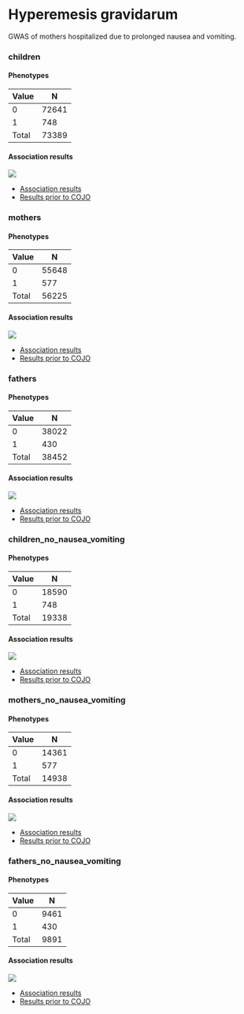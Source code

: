 # Hyperemesis gravidarum
GWAS of mothers hospitalized due to prolonged nausea and vomiting.

### children

#### Phenotypes
| Value | N |
| ----- | - |
| 0 | 72641 |
| 1 | 748 |
| Total | 73389 |

#### Association results
![](regenie/pop_children_pheno_hyperemesis_gravidarum/figures/pop_children_pheno_hyperemesis_gravidarum_mh.png)
- [Association results](regenie/pop_children_pheno_hyperemesis_gravidarum/pop_children_pheno_hyperemesis_gravidarum.md)
- [Results prior to COJO](regenie_no_cojo/pop_children_pheno_hyperemesis_gravidarum/pop_children_pheno_hyperemesis_gravidarum.md)

### mothers

#### Phenotypes
| Value | N |
| ----- | - |
| 0 | 55648 |
| 1 | 577 |
| Total | 56225 |

#### Association results
![](regenie/pop_mothers_pheno_hyperemesis_gravidarum/figures/pop_mothers_pheno_hyperemesis_gravidarum_mh.png)
- [Association results](regenie/pop_mothers_pheno_hyperemesis_gravidarum/pop_mothers_pheno_hyperemesis_gravidarum.md)
- [Results prior to COJO](regenie_no_cojo/pop_mothers_pheno_hyperemesis_gravidarum/pop_mothers_pheno_hyperemesis_gravidarum.md)

### fathers

#### Phenotypes
| Value | N |
| ----- | - |
| 0 | 38022 |
| 1 | 430 |
| Total | 38452 |

#### Association results
![](regenie/pop_fathers_pheno_hyperemesis_gravidarum/figures/pop_fathers_pheno_hyperemesis_gravidarum_mh.png)
- [Association results](regenie/pop_fathers_pheno_hyperemesis_gravidarum/pop_fathers_pheno_hyperemesis_gravidarum.md)
- [Results prior to COJO](regenie_no_cojo/pop_fathers_pheno_hyperemesis_gravidarum/pop_fathers_pheno_hyperemesis_gravidarum.md)

### children_no_nausea_vomiting

#### Phenotypes
| Value | N |
| ----- | - |
| 0 | 18590 |
| 1 | 748 |
| Total | 19338 |

#### Association results
![](regenie/pop_children_no_nausea_vomiting_pheno_hyperemesis_gravidarum/figures/pop_children_no_nausea_vomiting_pheno_hyperemesis_gravidarum_mh.png)
- [Association results](regenie/pop_children_no_nausea_vomiting_pheno_hyperemesis_gravidarum/pop_children_no_nausea_vomiting_pheno_hyperemesis_gravidarum.md)
- [Results prior to COJO](regenie_no_cojo/pop_children_no_nausea_vomiting_pheno_hyperemesis_gravidarum/pop_children_no_nausea_vomiting_pheno_hyperemesis_gravidarum.md)

### mothers_no_nausea_vomiting

#### Phenotypes
| Value | N |
| ----- | - |
| 0 | 14361 |
| 1 | 577 |
| Total | 14938 |

#### Association results
![](regenie/pop_mothers_no_nausea_vomiting_pheno_hyperemesis_gravidarum/figures/pop_mothers_no_nausea_vomiting_pheno_hyperemesis_gravidarum_mh.png)
- [Association results](regenie/pop_mothers_no_nausea_vomiting_pheno_hyperemesis_gravidarum/pop_mothers_no_nausea_vomiting_pheno_hyperemesis_gravidarum.md)
- [Results prior to COJO](regenie_no_cojo/pop_mothers_no_nausea_vomiting_pheno_hyperemesis_gravidarum/pop_mothers_no_nausea_vomiting_pheno_hyperemesis_gravidarum.md)

### fathers_no_nausea_vomiting

#### Phenotypes
| Value | N |
| ----- | - |
| 0 | 9461 |
| 1 | 430 |
| Total | 9891 |

#### Association results
![](regenie/pop_fathers_no_nausea_vomiting_pheno_hyperemesis_gravidarum/figures/pop_fathers_no_nausea_vomiting_pheno_hyperemesis_gravidarum_mh.png)
- [Association results](regenie/pop_fathers_no_nausea_vomiting_pheno_hyperemesis_gravidarum/pop_fathers_no_nausea_vomiting_pheno_hyperemesis_gravidarum.md)
- [Results prior to COJO](regenie_no_cojo/pop_fathers_no_nausea_vomiting_pheno_hyperemesis_gravidarum/pop_fathers_no_nausea_vomiting_pheno_hyperemesis_gravidarum.md)

